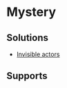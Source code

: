 # Mystery

## Solutions

* [Invisible actors](../general-elements/invisible-actors.md)

## Supports

